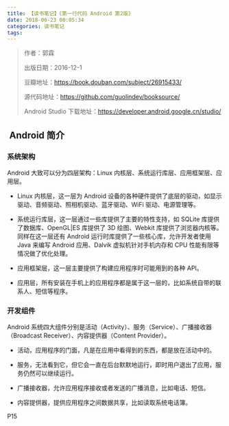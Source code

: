 ```yaml
---
title: 【读书笔记】《第一行代码 Android 第2版》
date: 2018-06-23 00:05:34
categories: 读书笔记
tags:
---
```



> 作者：郭霖
> 
> 出版日期：2016-12-1
> 
> 豆瓣地址：https://book.douban.com/subject/26915433/
> 
> 源代码地址：https://github.com/guolindev/booksource/
> 
> Android Studio 下载地址：https://developer.android.google.cn/studio/


##  Android 简介

### 系统架构

Android 大致可以分为四层架构：Linux 内核层、系统运行库层、应用框架层、应用层。

- Linux 内核层，这一层为 Android 设备的各种硬件提供了底层的驱动，如显示驱动、音频驱动、照相机驱动、蓝牙驱动、WiFi 驱动、电源管理等。

- 系统运行库层，这一层通过一些库提供了主要的特性支持，如 SQLite 库提供了数据库、OpenGL|ES 库提供了 3D 绘图、Webkit 库提供了浏览器内核等。同样在这一层还有 Android 运行时库提供了一些核心库，允许开发者使用 Java 来编写 Android 应用、Dalvik 虚拟机针对手机内存和 CPU 性能有限等情况做了优化处理。

- 应用框架层，这一层主要提供了构建应用程序时可能用到的各种 API。

- 应用层，所有安装在手机上的应用程序都是属于这一层的，比如系统自带的联系人、短信等程序。

### 开发组件

Android 系统四大组件分别是活动（Activity）、服务（Service）、广播接收器（Broadcast Receiver）、内容提供器（Content Provider）。

- 活动，应用程序的门面，凡是在应用中看得到的东西，都是放在活动中的。

- 服务，无法看到它，但它会一直在后台默默地运行，即时用户退出了应用，服务仍然可以继续运行。

- 广播接收器，允许应用程序接收或者发送的广播消息，比如电话、短信。

- 内容提供器，提供应用程序之间数据共享，比如读取系统电话簿。


P15










